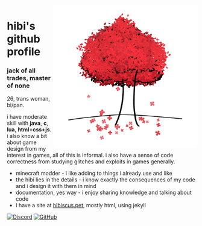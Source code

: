 <body>
	<img src="https://github.com/Hibiii/Hibiii/raw/main/red_tree.png" align="right" width=380>
	<h1>hibi's github profile</h1>
	<h3>jack of all trades, master of none</h3>
	<p>26, trans woman, bi/pan.</p>
	<p>i have moderate skill with <b>java</b>, <b>c</b>, <b>lua</b>, <b>html+css+js</b>. i also know a bit about game design from my interest in games, all of this is informal. i also have a sense of code correctness from studying glitches and exploits in games generally.</p>
	<ul>
		<li>minecraft modder - i like adding to things i already use and like</li>
		<li>the hibi lies in the details - i know exactly the consequences of my code and i design it with them in mind</li>
		<li>documentation, yes way - i enjoy sharing knowledge and talking about code</li>
		<li>i have a site at <a href="https://hibiscus.pet/">hibiscus.pet</a>, mostly html, using jekyll</li>
	</ul>
	<p>
		<a href="https://discord.com/users/593318273207238656"><img src="https://cdn.jsdelivr.net/npm/simple-icons/icons/discord.svg" alt="Discord" height='40'></a>
		<a href="https://github.com/Hibiii"><img src='https://cdn.jsdelivr.net/npm/simple-icons@3.0.1/icons/github.svg' alt='GitHub' height='40'></a>
	</p>
</body>
